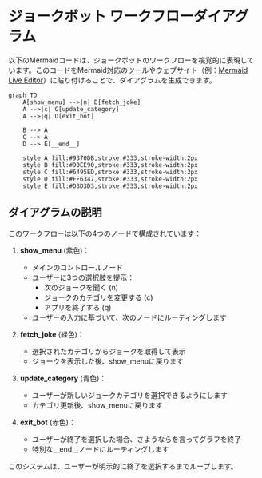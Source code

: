 # ジョークボット ワークフローダイアグラム

以下のMermaidコードは、ジョークボットのワークフローを視覚的に表現しています。このコードをMermaid対応のツールやウェブサイト（例：[Mermaid Live Editor](https://mermaid.live/)）に貼り付けることで、ダイアグラムを生成できます。

```mermaid
graph TD
    A[show_menu] -->|n| B[fetch_joke]
    A -->|c| C[update_category]
    A -->|q| D[exit_bot]
    
    B --> A
    C --> A
    D --> E[__end__]
    
    style A fill:#9370DB,stroke:#333,stroke-width:2px
    style B fill:#90EE90,stroke:#333,stroke-width:2px
    style C fill:#6495ED,stroke:#333,stroke-width:2px
    style D fill:#FF6347,stroke:#333,stroke-width:2px
    style E fill:#D3D3D3,stroke:#333,stroke-width:2px
```

## ダイアグラムの説明

このワークフローは以下の4つのノードで構成されています：

1. **show_menu** (紫色)：
   - メインのコントロールノード
   - ユーザーに3つの選択肢を提示：
     - 次のジョークを聞く (n)
     - ジョークのカテゴリを変更する (c)
     - アプリを終了する (q)
   - ユーザーの入力に基づいて、次のノードにルーティングします

2. **fetch_joke** (緑色)：
   - 選択されたカテゴリからジョークを取得して表示
   - ジョークを表示した後、show_menuに戻ります

3. **update_category** (青色)：
   - ユーザーが新しいジョークカテゴリを選択できるようにします
   - カテゴリ更新後、show_menuに戻ります

4. **exit_bot** (赤色)：
   - ユーザーが終了を選択した場合、さようならを言ってグラフを終了
   - 特別な__end__ノードにルーティングします

このシステムは、ユーザーが明示的に終了を選択するまでループします。